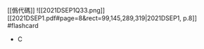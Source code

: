[[僞代碼]]
![[2021DSEP1Q33.png]]
[[2021DSEP1.pdf#page=8&rect=99,145,289,319|2021DSEP1, p.8]] #flashcard 
- C
<!--ID: 1730727373115-->
